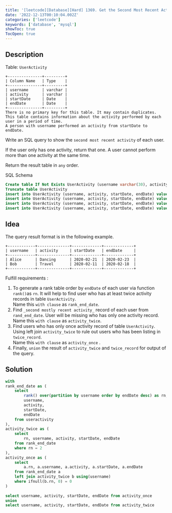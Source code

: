 ```yaml
---
title: '[leetcode][Database][Hard] 1369. Get the Second Most Recent Activity'
date: '2022-12-13T00:10:04.002Z'
categories: ['leetcode']
keywords: ['database', 'mysql']
showToc: true
TocOpen: true
---
```


## Description

Table: `UserActivity`
```
+---------------+---------+  
| Column Name   | Type    |  
+---------------+---------+  
| username      | varchar |  
| activity      | varchar |  
| startDate     | Date    |  
| endDate       | Date    |  
+---------------+---------+  
There is no primary key for this table. It may contain duplicates.  
This table contains information about the activity performed by each user in a period of time.  
A person with username performed an activity from startDate to endDate.
```
Write an SQL query to show the `second most recent activity` of each user.

If the user only has one activity, return that one. A user cannot perform more than one activity at the same time.

Return the result table in `any` order.

SQL Schema
```sql
Create table If Not Exists UserActivity (username varchar(30), activity varchar(30), startDate date, endDate date)  
Truncate table UserActivity  
insert into UserActivity (username, activity, startDate, endDate) values ('Alice', 'Travel', '2020-02-12', '2020-02-20')  
insert into UserActivity (username, activity, startDate, endDate) values ('Alice', 'Dancing', '2020-02-21', '2020-02-23')  
insert into UserActivity (username, activity, startDate, endDate) values ('Alice', 'Travel', '2020-02-24', '2020-02-28')  
insert into UserActivity (username, activity, startDate, endDate) values ('Bob', 'Travel', '2020-02-11', '2020-02-18')
```
## Idea

The query result format is in the following example.
```
+------------+--------------+-------------+-------------+  
| username   | activity     | startDate   | endDate     |  
+------------+--------------+-------------+-------------+  
| Alice      | Dancing      | 2020-02-21  | 2020-02-23  |  
| Bob        | Travel       | 2020-02-11  | 2020-02-18  |  
+------------+--------------+-------------+-------------+
```
Fulfill requirements :

1.  To generate a rank table order by `endDate` of each user via function `rank()`as `rn`. It will help to find user who has at least twice activity records in table `UserActivity`.  
    Name this `with clause` as `rank_end_date`.
2.  Find `_second mostly recent activity_` record of each user from `rand_end_date`. User will be missing who has only one activity record.  
    Name this `with clause` as `activity_twice`.
3.  Find users who has only once activity record of table `UserActivity`. Using left join `activity_twice` to rule out users who has been listing in `twice_record`.  
    Name this `with clause` as `activity_once` .
4.  Finally, `union` the result of `activity_twice` and `twice_record` for output of the query.

## Solution
```sql
with  
rank_end_date as (  
    select  
        rank() over(partition by username order by endDate desc) as rn,  
        username,  
        activity,  
        startDate,  
        endDate  
    from useractivity  
),  
activity_twice as (  
    select  
        rn, username, activity, startDate, endDate  
    from rank_end_date  
    where rn = 2  
),  
activity_once as (  
    select  
        a.rn, a.username, a.activity, a.startDate, a.endDate  
    from rank_end_date a  
    left join activity_twice b using(username)  
    where ifnull(b.rn, 0) = 0  
)  
  
select username, activity, startDate, endDate from activity_once  
union  
select username, activity, startDate, endDate from activity_twice
```